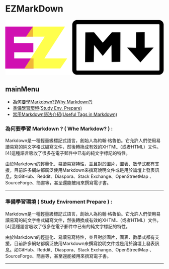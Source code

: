 # EZMarkDown
![logo](ezmd-logo.svg)

## mainMenu
* [為何要學Markdown?(Why Markdown?)](#)
* [準備學習環境(Study Env. Prepare)](#)
* [常用Markdown語法介紹(Useful Tags in Markdown)](#)

### 為何要學習 Markdown ? ( Whe Markdow? ) :

Markdown是一種輕量級標記式語言，創始人為約翰·格魯伯。它允許人們使用易讀易寫的純文字格式編寫文件，然後轉換成有效的XHTML（或者HTML）文件。[4]這種語言吸收了很多在電子郵件中已有的純文字標記的特性。

由於Markdown的輕量化、易讀易寫特性，並且對於圖片，圖表、數學式都有支援，目前許多網站都廣泛使用Markdown來撰寫說明文件或是用於論壇上發表訊息。如GitHub、Reddit、Diaspora、Stack Exchange、OpenStreetMap 、SourceForge、簡書等，甚至還能被用來撰寫電子書。

---

### 準備學習環境 ( Study Enviroment Prepare ) :

Markdown是一種輕量級標記式語言，創始人為約翰·格魯伯。它允許人們使用易讀易寫的純文字格式編寫文件，然後轉換成有效的XHTML（或者HTML）文件。[4]這種語言吸收了很多在電子郵件中已有的純文字標記的特性。

由於Markdown的輕量化、易讀易寫特性，並且對於圖片，圖表、數學式都有支援，目前許多網站都廣泛使用Markdown來撰寫說明文件或是用於論壇上發表訊息。如GitHub、Reddit、Diaspora、Stack Exchange、OpenStreetMap 、SourceForge、簡書等，甚至還能被用來撰寫電子書。

---




